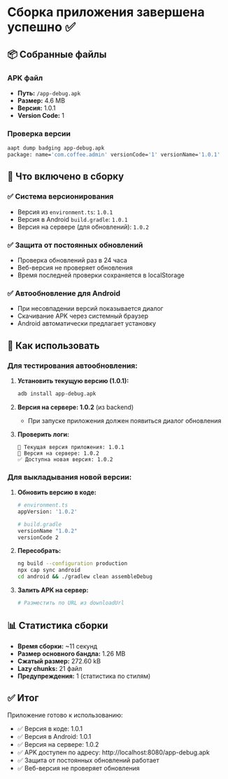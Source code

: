 # Сборка приложения завершена успешно ✅

## 📦 Собранные файлы

### APK файл
- **Путь:** `/app-debug.apk`
- **Размер:** 4.6 MB
- **Версия:** 1.0.1
- **Version Code:** 1

### Проверка версии
```bash
aapt dump badging app-debug.apk
package: name='com.coffee.admin' versionCode='1' versionName='1.0.1'
```

## 🎯 Что включено в сборку

### ✅ Система версионирования
- Версия из `environment.ts`: `1.0.1`
- Версия в Android `build.gradle`: `1.0.1`
- Версия на сервере (для обновлений): `1.0.2`

### ✅ Защита от постоянных обновлений
- Проверка обновлений раз в 24 часа
- Веб-версия не проверяет обновления
- Время последней проверки сохраняется в localStorage

### ✅ Автообновление для Android
- При несовпадении версий показывается диалог
- Скачивание APK через системный браузер
- Android автоматически предлагает установку

## 🚀 Как использовать

### Для тестирования автообновления:

1. **Установить текущую версию (1.0.1):**
   ```bash
   adb install app-debug.apk
   ```

2. **Версия на сервере: 1.0.2** (из backend)
   - При запуске приложения должен появиться диалог обновления

3. **Проверить логи:**
   ```
   📱 Текущая версия приложения: 1.0.1
   📡 Версия на сервере: 1.0.2
   ✅ Доступна новая версия: 1.0.2
   ```

### Для выкладывания новой версии:

1. **Обновить версию в коде:**
   ```bash
   # environment.ts
   appVersion: '1.0.2'
   
   # build.gradle
   versionName "1.0.2"
   versionCode 2
   ```

2. **Пересобрать:**
   ```bash
   ng build --configuration production
   npx cap sync android
   cd android && ./gradlew clean assembleDebug
   ```

3. **Залить APK на сервер:**
   ```bash
   # Разместить по URL из downloadUrl
   ```

## 📊 Статистика сборки

- **Время сборки:** ~11 секунд
- **Размер основного бандла:** 1.26 MB
- **Сжатый размер:** 272.60 kB
- **Lazy chunks:** 21 файл
- **Предупреждения:** 1 (статистика по стилям)

## ✅ Итог

Приложение готово к использованию:
- ✅ Версия в коде: 1.0.1
- ✅ Версия в Android: 1.0.1
- ✅ Версия на сервере: 1.0.2
- ✅ APK доступен по адресу: http://localhost:8080/app-debug.apk
- ✅ Защита от постоянных обновлений работает
- ✅ Веб-версия не проверяет обновления

